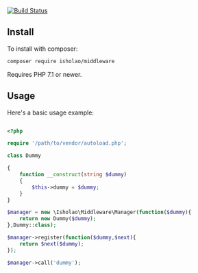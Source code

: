 
[![Build Status](https://travis-ci.org/isholao/middleware.svg?branch=master)](https://travis-ci.org/isholao/middleware)

Install
-------

To install with composer:

```sh
composer require isholao/middleware
```

Requires PHP 7.1 or newer.

Usage
-----

Here's a basic usage example:

```php

<?php

require '/path/to/vendor/autoload.php';

class Dummy 

{
    function __construct(string $dummy)
    {
        $this->dummy = $dummy;
    }
}

$manager = new \Isholao\Middleware\Manager(function($dummy){
    return new Dummy($dummy);
},Dummy::class);

$manager->register(function($dummy,$next){
    return $next($dummy);
});

$manager->call('dummy');

```
